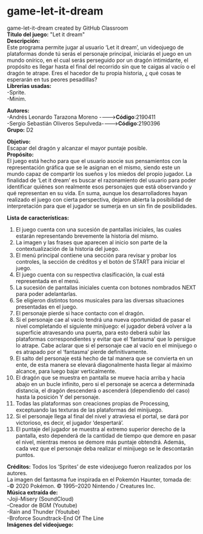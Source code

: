 # game-let-it-dream
game-let-it-dream created by GitHub Classroom \
**Título del juego:** "Let it dream"\
**Descripción:**\
Este programa permite jugar al usuario ‘Let it dream’, un videojuego de plataformas donde tú serás el personaje principal, 
iniciarás el juego en un mundo onírico, en el cual serás perseguido por un dragón intimidante, 
el propósito es llegar hasta el final del recorrido sin que te caigas al vacío o el dragón te atrape.
Eres el hacedor de tu propia historia, ¿ qué cosas te esperarán en tus peores pesadillas?\
**Librerias usadas:**\
-Sprite.\
-Minim.

**Autores:** \
-Andrés Leonardo Tarazona Moreno    ---->**Código**:2190411\
-Sergio Sebastián Oliveros Sepulveda---->**Código**:2190396\
**Grupo:** D2

**Objetivo:**\
Escapar del dragón y alcanzar el mayor puntaje posible.\
**Propósito:**\
El juego está hecho para que el usuario asocie sus pensamientos con la representación gráfica que se le asignan en el mismo, 
siendo este un mundo capaz de compartir los sueños y los miedos del propio jugador. 
La finalidad de ‘Let it dream’ es buscar el razonamiento del usuario para poder identificar quiénes son realmente esos personajes que está observando y qué representan en su vida. 
En suma, aunque los desarrolladores hayan realizado el juego con cierta perspectiva, dejaron abierta la posibilidad de interpretación para que el jugador se sumerja en un sin fin de posibilidades.  


**Lista de características:**
1. El juego cuenta con una sucesión de pantallas iniciales, las cuales estarán representando brevemente la historia del mismo.
2. La imagen y las frases que aparecen al inicio son parte de la contextualización de la historia del juego. 
3. El menú principal contiene una sección para revisar y probar los controles, la sección de créditos y el botón de START para iniciar el juego.
4. El juego cuenta con su respectiva clasificación, la cual está representada en el menú.
5. La sucesión de pantallas iniciales cuenta con botones nombrados NEXT para poder adelantarlas.  
6. Se eligieron distintos tonos musicales para las diversas situaciones presentadas en el juego. 
7. El personaje pierde si hace contacto con el dragón. 
8. Si el personaje cae al vacío tendrá una nueva oportunidad de pasar el nivel completando el siguiente minijuego: 
el jugador deberá volver a la superficie atravesando una puerta, para esto deberá subir las plataformas correspondientes y evitar que el  ‘fantasma’ que lo persigue lo atrape. 
Cabe aclarar que si el personaje cae al vacío en el minijuego o es atrapado por el ‘fantasma’ pierde definitivamente.
9. El salto del personaje está hecho de tal manera que se convierta en un ente, de esta manera se elevará diagonalmente hasta llegar al máximo alcance,
para luego bajar verticalmente. 
10. El dragón que se muestra en pantalla se mueve hacia arriba y hacia abajo en un bucle infinito, pero si el personaje se acerca a determinada distancia, 
el dragón descenderá o ascenderá (dependiendo del caso) hasta la posición Y del personaje.
11. Todas las plataformas son creaciones propias de Processing, exceptuando las texturas de las plataformas del minijuego.
12. Si el personaje llega al final del nivel y atraviesa el portal, se dará por victorioso, es decir, el jugador ‘despertará’.
13. El puntaje del jugador se muestra al extremo superior derecho de la pantalla, esto dependerá de la cantidad de tiempo que demore en pasar el nivel, 
mientras menos se demore más puntaje obtendrá. Además, cada vez que el personaje deba realizar el minijuego se le descontarán puntos. 


**Créditos:**
Todos los ‘Sprites’ de este videojuego fueron realizados por los autores.\
La imagen del fantasma fue inspirada en el Pokemón Haunter, tomada de:\
-© 2020 Pokémon. © 1995–2020 Nintendo / Creatures Inc.\
**Música extraída de:**\
-Joji-Misery (SoundCloud)\
-Creador de BGM (Youtube)\
-Rain and Thunder (Youtube)\
-Broforce Soundtrack-End Of The Line\
**Imágenes del videojuego:**

